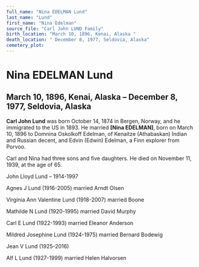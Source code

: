 ```yaml
---
full_name: "Nina EDELMAN Lund"
last_name: "Lund"
first_name: "Nina Edelman"
source_file: "Carl John LUND Family"
birth_location: "March 10, 1896, Kenai, Alaska "
death_location: " December 8, 1977, Seldovia, Alaska"
cemetery_plot: 
---
```

# Nina EDELMAN Lund

## March 10, 1896, Kenai, Alaska – December 8, 1977, Seldovia, Alaska

**Carl John Lund** was born October 14, 1874 in Bergen, Norway, and he
immigrated to the US in 1893. He married **\[Nina EDELMAN\]**, born on
March 10, 1896 to Domnina Oskolkoff Edelman, of Kenaitze (Athabaskan)
Indian and Russian decent, and Edvin (Edwin) Edelman, a Finn explorer
from Porvoo.

Carl and Nina had three sons and five daughters. He died on November 11,
1939, at the age of 65.

John Lloyd Lund – 1914-1997

Agnes J Lund (1916-2005) married Arndt Olsen

Virginia Ann Valentine Lund (1918-2007) married Boone

Mathilde N Lund (1920-1995) married David Murphy

Carl E Lund (1922-1993) married Eleanor Anderson

Mildred Josephine Lund (1924-1975) married Bernard Bodewig

Jean V Lund (1925-2016)

Alf L Lund (1927-1999) married Helen Halvorsen
